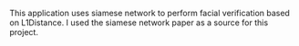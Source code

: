 This application uses siamese network to perform facial verification based on L1Distance. I used the siamese network paper as a source for this project. 
